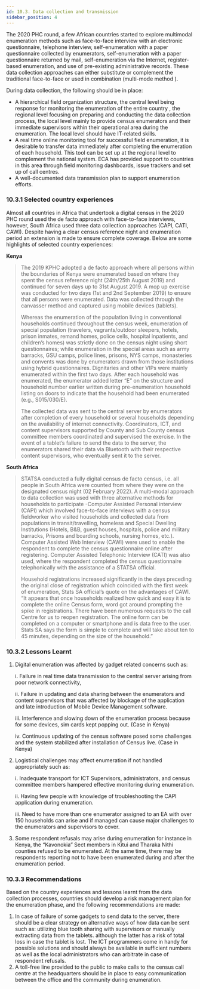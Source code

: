 ```yaml
---
id: 10.3. Data collection and transmission
sidebar_position: 4
---
```


The 2020 PHC round, a few African countries started to explore multimodal enumeration methods such as face-to-face interview with an electronic questionnaire, telephone interview, self-enumeration with a paper questionnaire collected by enumerators, self-enumeration with a paper questionnaire returned by mail, self-enumeration via the Internet, register-based enumeration, and use of pre-existing administrative records. These data collection approaches can either substitute or complement the traditional face-to-face or used in combination (multi-mode method ).

During data collection, the following should be in place:
-	A hierarchical field organization structure, the central level being response  for monitoring the enumeration of the entire country , the regional level focusing on preparing and conducting the data collection process, the local level mainly to provide census enumerators and their immediate supervisors within their operational area during the enumeration. The local level should have IT-related skills.
-	A real time online monitoring tool for successful field enumeration, it is desirable to transfer data immediately after completing the enumeration of each household. This tool can be set up at the regional level to complement the national system. ECA has provided support to countries in this area through field monitoring dashboards, issue trackers and set up of call centres.
-	A well-documented data transmission plan to support enumeration efforts.

### 10.3.1	Selected country experiences
Almost all countries in Africa that undertook a digital census in the 2020 PHC round used the de facto approach with face-to-face interviews, however, South Africa used three data collection approaches (CAPI, CATI, CAWI). Despite having a clear census reference night and enumeration period an extension is made to ensure complete coverage. Below are some highlights of selected country experiences:

**Kenya**

>The 2019 KPHC adopted a de facto approach where all persons within the boundaries of Kenya were enumerated based on where they spent the census reference night (24th/25th August 2019) and continued for seven days up to 31st August 2019. A mop up exercise was conducted for two days (1st and 2nd September 2019) to ensure that all persons were enumerated. Data was collected through the canvasser method and captured using mobile devices (tablets).
>
>Whereas the enumeration of the population living in conventional households continued throughout the census week, enumeration of special population (travelers, vagrants/outdoor sleepers, hotels, prison inmates, remand homes, police cells, hospital inpatients, and children’s homes) was strictly done on the census night using short questionnaires; while enumeration in the special areas such as army barracks, GSU camps, police lines, prisons, NYS camps, monasteries and convents was done by enumerators drawn from those institutions using hybrid questionnaires. Dignitaries and other VIPs were mainly enumerated within the first two days. After each household was enumerated, the enumerator added letter “E” on the structure and household number earlier written during pre-enumeration household listing on doors to indicate that the household had been enumerated (e.g., S015/030/E).
>
>The collected data was sent to the central server by enumerators after completion of every household or several households depending on the availability of internet connectivity. Coordinators, ICT, and content supervisors supported by County and Sub County census committee members coordinated and supervised the exercise.  In the event of a tablet’s failure to send the data to the server, the enumerators shared their data via Bluetooth with their respective content supervisors, who eventually sent it to the server.

**South Africa**

>STATSA conducted a fully digital census de facto census, i.e. all people in South Africa were counted from where they were on the designated census night (02 February 2022). A multi-modal approach to data collection was used with three alternative methods for households to participate -Computer Assisted Personal interview (CAPI) which involved face-to-face interviews with a census fieldworker who visited households and collected data from populations in transit/travelling, homeless and Special Dwelling Institutions (Hotels, B&B, guest houses, hospitals, police and military barracks, Prisons and boarding schools, nursing homes, etc.). Computer Assisted Web Interview (CAWI) were used to enable the respondent to complete the census questionnaire online after registering. Computer Assisted Telephonic Interview (CATI) was also used, where the respondent completed the census questionnaire telephonically with the assistance of a STATSA official. 
>
>Household registrations increased significantly in the days preceding the original close of registration which coincided with the first week of enumeration, Stats SA official’s quote on the advantages of CAWI. “It appears that once households realized how quick and easy it is to complete the online Census form, word got around prompting the spike in registrations. There have been numerous requests to the call Centre for us to reopen registration. The online form can be completed on a computer or smartphone and is data free to the user. Stats SA says the form is simple to complete and will take about ten to 45 minutes, depending on the size of the household.”

### 10.3.2	Lessons Learnt 

1.	Digital enumeration was affected by gadget related concerns such as:

    i.	Failure in real time data transmission to the central server arising from poor network connectivity,

    ii.	Failure in updating and data sharing between the enumerators and content supervisors that was affected by blockage of the application and late introduction of Mobile Device Management software.

    iii.	Interference and slowing down of the enumeration process because for some devices, sim cards kept popping out. (Case in Kenya)

  	iv.	Continuous updating of the census software posed some challenges and the system stabilized after installation of Census live. (Case in Kenya)
  	
3.	Logistical challenges may affect enumeration if not handled appropriately such as:
   
    i.	Inadequate transport for ICT Supervisors, administrators, and census committee members hampered effective monitoring during enumeration.

    ii.	Having few people with knowledge of troubleshooting the CAPI application during enumeration.

    iii.	Need to have more than one enumerator assigned to an EA with over 150 households  can arise and if managed can cause major challenges to the enumerators and supervisors to cover.
  	 
5.	Some respondent refusals may arise during enumeration for instance in Kenya, the “Kavonokia” Sect members in Kitui and Tharaka Nithi counties refused to be enumerated. At the same time, there may be respondents reporting not to have been enumerated during and after the enumeration period.  

### 10.3.3	Recommendations    
Based on the country experiences and lessons learnt from the data collection processes, countries should develop a risk management plan for the enumeration phase, and the following recommendations are made:
 
1.	In case of failure of some gadgets to send data to the server, there should be a clear strategy on alternative ways of how data can be sent such as: utilizing blue tooth sharing with supervisors or manually extracting data from the tablets. although the latter has a risk of total loss in case the tablet is lost. The ICT programmers come in handy for possible solutions and should always be available in sufficient numbers as well as the local administrators who can arbitrate in case of respondent refusals. 
2.	A toll-free line provided to the public to make calls to the census call centre at the headquarters should be in place to easy communication between the office and the community during enumeration. 
